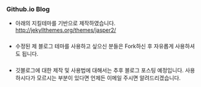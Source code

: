 ### Github.io Blog 

* 아래의 지킬테마를 기반으로 제작하였습니다.
http://jekyllthemes.org/themes/jasper2/  
###
* 수정된 제 블로그 테마를 사용하고 싶으신 분들은  Fork하신 후 자유롭게 사용하셔도 됩니다. 
###
* 깃블로그에 대한 제작 및 사용법에 대해서는 추후 블로그 포스팅 예정입니다. 사용하시다가 모르시는 부분이 있다면 언제든 이메일 주시면 알려드리겠습니다.  
###

